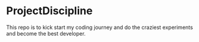 # ProjectDiscipline
This repo is to kick start my coding journey and do the craziest experiments and become the best developer.
